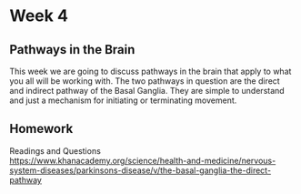 # Week 4
## Pathways in the Brain
This week we are going to discuss pathways in the brain that apply to what you all will be working with. The two pathways in question are the direct and indirect pathway of the Basal Ganglia. They are simple to understand and just a mechanism for initiating or terminating movement. 

## Homework
Readings and Questions <br>
https://www.khanacademy.org/science/health-and-medicine/nervous-system-diseases/parkinsons-disease/v/the-basal-ganglia-the-direct-pathway

